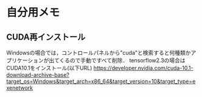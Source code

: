 # 自分用メモ

## CUDA再インストール
Windowsの場合では，コントロールパネルから"cuda"と検索すると何種類かアプリケーションが出てくるので手動ですべて削除．
tensorflow2.3の場合はCUDA10.1をインストール(以下URL)
https://developer.nvidia.com/cuda-10.1-download-archive-base?target_os=Windows&target_arch=x86_64&target_version=10&target_type=exenetwork

